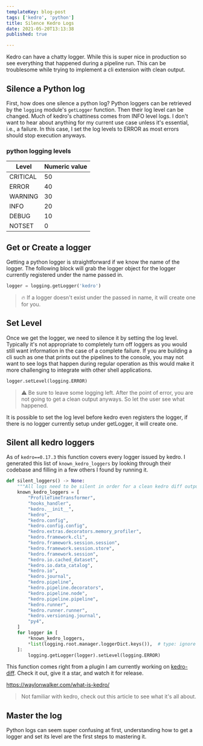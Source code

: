 ```yaml
---
templateKey: blog-post
tags: ['kedro', 'python']
title: Silence Kedro Logs
date: 2021-05-20T13:13:38
published: true

---
```


Kedro can have a chatty logger.  While this is super nice in production
so see everything that happened during a pipeline run. This can be troublesome
while trying to implement a cli extension with clean output.

## Silence a Python log

First, how does one silence a python log?  Python loggers can be retrieved by
the `logging` module's `getLogger` function. Then their log level can be
changed.  Much of kedro's chattiness comes from INFO level logs.  I don't want
to hear about anything for my current use case unless it's essential, i.e., a
failure.  In this case, I set the log levels to ERROR as most errors should
stop execution anyways.


### python logging levels


| Level    | Numeric value |
|----------|---------------|
| CRITICAL | 50            |
| ERROR    | 40            |
| WARNING  | 30            |
| INFO     | 20            |
| DEBUG    | 10            |
| NOTSET   | 0             |


## Get or Create a logger

Getting a python logger is straightforward if we know the name of the logger.
The following block will grab the logger object for the logger currently
registered under the name passed in.

``` python
logger = logging.getLogger('kedro')
```

> 🔥 If a logger doesn't exist under the passed in name, it will create one for you.

## Set Level

Once we get the logger, we need to silence it by setting the log level.
Typically it's not appropriate to completely turn off loggers as you would still
want information in the case of a complete failure.  If you are building
a cli such as one that prints out the pipelines to the console, you may not want
to see logs that happen during regular operation as this would make it more
challenging to integrate with other shell applications.

``` python
logger.setLevel(logging.ERROR)
```

> ⚠ Be sure to leave some logging left. After the point of error, you are not
> going to get a clean output anyways.  So let the user see what happened.

It is possible to set the log level before kedro even registers the
logger, if there is no logger currently setup under getLogger, it will create
one.

## Silent all kedro loggers

As of `kedro==0.17.3` this function covers every logger issued by
kedro.  I generated this list of `known_kedro_loggers` by looking through their
codebase and filling in a few others I found by running it.

``` python
def silent_loggers() -> None:
    """All logs need to be silent in order for a clean kedro diff output."""
    known_kedro_loggers = [
        "ProfileTimeTransformer",
        "hooks_handler",
        "kedro.__init__",
        "kedro",
        "kedro.config",
        "kedro.config.config",
        "kedro.extras.decorators.memory_profiler",
        "kedro.framework.cli",
        "kedro.framework.session.session",
        "kedro.framework.session.store",
        "kedro.framework.session",
        "kedro.io.cached_dataset",
        "kedro.io.data_catalog",
        "kedro.io",
        "kedro.journal",
        "kedro.pipeline",
        "kedro.pipeline.decorators",
        "kedro.pipeline.node",
        "kedro.pipeline.pipeline",
        "kedro.runner",
        "kedro.runner.runner",
        "kedro.versioning.journal",
        "py4",
    ]
    for logger in [
        *known_kedro_loggers,
        *list(logging.root.manager.loggerDict.keys()),  # type: ignore
    ]:
        logging.getLogger(logger).setLevel(logging.ERROR)
```

This function comes right from a plugin I am currently working on
[kedro-diff](https://github.com/WaylonWalker/kedro-diff).  Check it out, give
it a star, and watch it for release.


https://waylonwalker.com/what-is-kedro/

> Not familiar with kedro, check out this article to see what it's all about.

## Master the log

Python logs can seem super confusing at first, understanding how to get a
logger and set its level are the first steps to mastering it.
